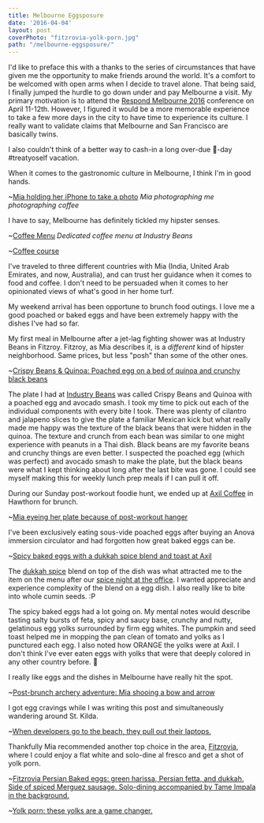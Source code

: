 ```yaml
---
title: Melbourne Eggsposure
date: '2016-04-04'
layout: post
coverPhoto: "fitzrovia-yolk-porn.jpg"
path: "/melbourne-eggsposure/"
---
```

I'd like to preface this with a thanks to the series of circumstances that have given me the opportunity to make friends around the world.
It's a comfort to be welcomed with open arms when I decide to travel alone. That being said, I finally jumped the hurdle to go down under and pay Melbourne a visit.
My primary motivation is to attend the [Respond Melbourne 2016](http://www.webdirections.org/respond16/#speakers) conference on April 11-12th. However, I figured it would be a more memorable experience to take a few more days in the city to have time to experience its culture. I really want to validate claims that Melbourne and San Francisco are basically twins.

I also couldn't think of a better way to cash-in a long over-due :cake:-day #treatyoself vacation.

When it comes to the gastronomic culture in Melbourne, I think I'm in good hands.

~[Mia holding her iPhone to take a photo](mia-melb-guide.jpg)
_Mia photographing me photographing coffee_

I have to say, Melbourne has definitely tickled my hipster senses.

~[Coffee Menu](industry-beans-menu.jpg)
_Dedicated coffee menu at Industry Beans_

~[Coffee course](coffee-course.jpg)

I've traveled to three different countries with Mia (India, United Arab Emirates, and now, Australia), and can trust her guidance when it comes to food and coffee.
I don't need to be persuaded when it comes to her opinionated views of what's good in her home turf.

My weekend arrival has been opportune to brunch food outings. I love me a good poached or baked eggs and have been extremely happy with the dishes I've had so far.

My first meal in Melbourne after a jet-lag fighting shower was at Industry Beans in Fitzroy. Fitzroy, as Mia describes it, is a _different_ kind of hipster neighborhood. Same prices, but less "posh" than some of the other ones.

~[Crispy Beans & Quinoa: Poached egg on a bed of quinoa and crunchy black beans](crispy-beans.jpg)

The plate I had at [Industry Beans](http://industrybeans.com/pages/seasonal-menu) was called Crispy Beans and Quinoa with a poached egg and avocado smash. 
I took my time to pick out each of the individual components with every bite I took. There was plenty of cilantro and jalapeno slices to give the plate a familiar Mexican kick but what really made me happy was the texture of the black beans that were hidden in the quinoa.
The texture and crunch from each bean was similar to one might experience with peanuts in a Thai dish. Black beans are my favorite beans and crunchy things are even better.
I suspected the poached egg (which was perfect) and avocado smash to make the plate, but the black beans were what I kept thinking about long after the last bite was gone. I could see myself making this for weekly lunch prep meals if I can pull it off.

During our Sunday post-workout foodie hunt, we ended up at [Axil Coffee](http://axilcoffee.com.au/) in Hawthorn for brunch.

~[Mia eyeing her plate because of post-workout hanger](mia-brunch.jpg)

I've been exclusively eating sous-vide poached eggs after buying an Anova immersion circulator and had forgotten how great baked eggs can be.

~[Spicy baked eggs with a dukkah spice blend and toast at Axil](axil-baked-eggs.jpg)

The [dukkah spice](http://www.thekitchn.com/egyptian-spice-mix-dukkah-91659) blend on top of the dish was what attracted me to the item on the menu after our [spice night at the office](/spice-night/).
I wanted appreciate and experience complexity of the blend on a egg dish. I also really like to bite into whole cumin seeds. :P

The spicy baked eggs had a lot going on. My mental notes would describe tasting salty bursts of feta, spicy and saucy base, crunchy and nutty, gelatinous egg yolks surrounded by firm egg whites.
The pumpkin and seed toast helped me in mopping the pan clean of tomato and yolks as I punctured each egg. I also noted how ORANGE the yolks were at Axil.
I don't think I've ever eaten eggs with yolks that were that deeply colored in any other country before. :egg:

I really like eggs and the dishes in Melbourne have really hit the spot.

~[Post-brunch archery adventure: Mia shooing a bow and arrow](mia-bowwoman.jpg)

I got egg cravings while I was writing this post and simultaneously wandering around St. Kilda.

~[When developers go to the beach, they pull out their laptops.](beached-developer.jpg)

Thankfully Mia recommended another top choice in the area, [Fitzrovia](http://fitzrovia.com.au/breakfast/), where I could enjoy a flat white and solo-dine al fresco and get a shot of yolk porn.

~[Fitzrovia Persian Baked eggs: green harissa, Persian fetta, and dukkah. Side of spiced Merguez sausage. Solo-dining accompanied by Tame Impala in the background.](fitzrovia-persian-take.jpg)

~[Yolk porn: these yolks are a game changer.](fitzrovia-yolk-porn.jpg)
